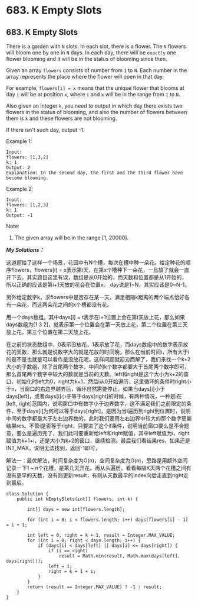 # 683. K Empty Slots

## 683. K Empty Slots

There is a garden with `N` slots. In each slot, there is a flower. The `N` flowers will bloom one by one in `N` days. In each day, there will be `exactly` one flower blooming and it will be in the status of blooming since then.

Given an array `flowers` consists of number from `1` to `N`. Each number in the array represents the place where the flower will open in that day.

For example, `flowers[i] = x` means that the unique flower that blooms at day `i` will be at position `x`, where `i` and `x` will be in the range from `1` to `N`.

Also given an integer `k`, you need to output in which day there exists two flowers in the status of blooming, and also the number of flowers between them is `k` and these flowers are not blooming.

If there isn't such day, output -1.

Example 1:  


```text
Input: 
flowers: [1,3,2]
k: 1
Output: 2
Explanation: In the second day, the first and the third flower have become blooming.
```

Example 2:  


```text
Input: 
flowers: [1,2,3]
k: 1
Output: -1
```

Note:

1. The given array will be in the range \[1, 20000\].

_**My Solutions：**_

 这道题给了这样一个场景，花园中有N个槽，每次在槽中种一朵花。给定种花的顺序flowers，flowers\[i\] = x表示第i天，在第x个槽种下一朵花，一旦放了就会一直开下去。其实题目这里有误，数组是从0开始的，而天数和位置都是从1开始的，所以正确的应该是第i+1天放的花会在位置x。 day说是1~N，其实应该是0~N-1。

另外给定数字k，求flowers中是否存在某一天，满足相隔k距离的两个端点恰好各有一朵花，而这两朵花之间的k个槽都没有花。

 用一个days数组，其中days\[i\] = t表示在i+1位置上会在第t天放上花，那么如果days数组为\[1 3 2\]，就表示第一个位置会在第一天放上花，第二个位置在第三天放上花，第三个位置在第二天放上花。

在之前的状态数组中，0表示没放花，1表示放了花，而days数组中的数字表示放花的天数，那么就是说数字大的就是花放的时间晚，那么在当前时间i，所有大于i的是不是也就是可以看作是没放花呢，这样问题就迎刃而解了，我们来找一个k+2大小的子数组，除了首尾两个数字，中间的k个数字都要大于首尾两个数字即可，那么首尾两个数字中较大的数就是当前的天数。left和right是这个大小为k+2的窗口，初始化时left为0，right为k+1，然后i从0开始遍历，这里循环的条件时right小于n，当窗口的右边界越界后，循环自然需要停止。如果当days\[i\]小于days\[left\]，或者days\[i\]小于等于days\[right\]的时候，有两种情况，一种是i在\[left, right\]范围内，说明窗口中有数字小于边界数字，这不满足我们之前限定的条件，至于days\[i\]为何可以等于days\[right\]，是因为当i遍历到right到位置时，说明中间的数字都是大于左右边界数的，此时我们要用左右边界中较大的那个数字更新结果res。不管i是否等于right，只要进了这个if条件，说明当前窗口要么是不合题意，要么是遍历完了，我们此时要重新给left和right赋值，其中left赋值为i，right赋值为k+1+i，还是大小为k+2的窗口，继续检测。最后我们看结果res，如果还是INT\_MAX，说明无法找到，返回-1即可，

解法一：最优解法，时间复杂度为O\(n\)，空间复杂度为O\(n\)，思路是用额外空间记录一下1 ~ n个花槽，是第几天开花。再从头遍历，看看每隔K天两个花槽之间有没有更早的天数，没有则更新result，有则从天数最早的index向后走直到right走到最后。

```text
class Solution {
    public int kEmptySlots(int[] flowers, int k) {
    
        int[] days = new int[flowers.length];
        
        for (int i = 0; i < flowers.length; i++) days[flowers[i] - 1] = i + 1;

        int left = 0, right = k + 1, result = Integer.MAX_VALUE;
        for (int i = 0; right < days.length; i++) {
            if (days[i] < days[left] || days[i] <= days[right]) {
                if (i == right)
                    result = Math.min(result, Math.max(days[left], days[right]));
                left = i;
                right = k + 1 + i;
            }
        }
        return (result == Integer.MAX_VALUE) ? -1 : result;
    }
}
```

